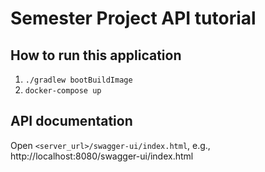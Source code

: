 Semester Project API tutorial
===========================

How to run this application
---------------------------

1. `./gradlew bootBuildImage`
2. `docker-compose up`


API documentation
-----------------

Open `<server_url>/swagger-ui/index.html`, e.g., http://localhost:8080/swagger-ui/index.html
